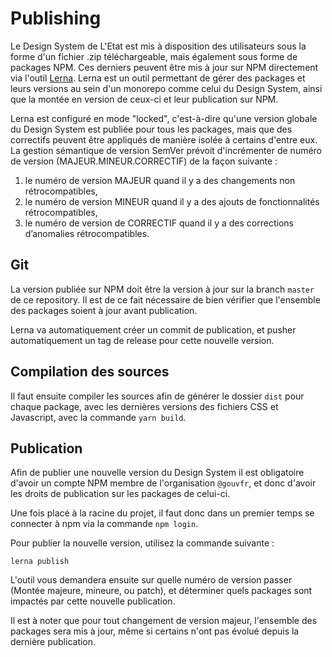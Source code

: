 
# Publishing

Le Design System de L'Etat est mis à disposition des utilisateurs sous la forme d'un fichier .zip téléchargeable, mais également sous forme de packages NPM.
Ces derniers peuvent être mis à jour sur NPM directement via l'outil [Lerna](https://github.com/lerna/lerna).
Lerna est un outil permettant de gérer des packages et leurs versions au sein d'un monorepo comme celui du Design System, ainsi que la montée en version de ceux-ci et leur publication sur NPM.

Lerna est configuré en mode "locked", c'est-à-dire qu'une version globale du Design System est publiée pour tous les packages, mais que des correctifs peuvent être appliqués de manière isolée à certains d'entre eux.
La gestion sémantique de version SemVer prévoit d'incrémenter de numéro de version (MAJEUR.MINEUR.CORRECTIF) de la façon suivante :

1.  le numéro de version MAJEUR quand il y a des changements non rétrocompatibles,
2.  le numéro de version MINEUR quand il y a des ajouts de fonctionnalités rétrocompatibles,
3.  le numéro de version de CORRECTIF quand il y a des corrections d’anomalies rétrocompatibles.

## Git
La version publiée sur NPM doit être la version à jour sur la branch `master` de ce repository. Il est de ce fait nécessaire de bien vérifier que l'ensemble des packages soient à jour avant publication.

Lerna va automatiquement créer un commit de publication, et pusher automatiquement un tag de release pour cette nouvelle version.

## Compilation des sources

Il faut ensuite compiler les sources afin de générer le dossier `dist` pour chaque package, avec les dernières versions des fichiers CSS et Javascript, avec la commande `yarn build`.

## Publication

Afin de publier une nouvelle version du Design System il est obligatoire d'avoir un compte NPM membre de l'organisation `@gouvfr`, et donc d'avoir les droits de publication sur les packages de celui-ci.

Une fois placé à la racine du projet, il faut donc dans un premier temps se connecter à npm via la commande `npm login`.

Pour publier la nouvelle version, utilisez la commande suivante :

```
lerna publish
```

L'outil vous demandera ensuite sur quelle numéro de version passer (Montée majeure, mineure, ou patch), et déterminer quels packages sont impactés par cette nouvelle publication.

Il est à noter que pour tout changement de version majeur, l'ensemble des packages sera mis à jour, même si certains n'ont pas évolué depuis la dernière publication.
